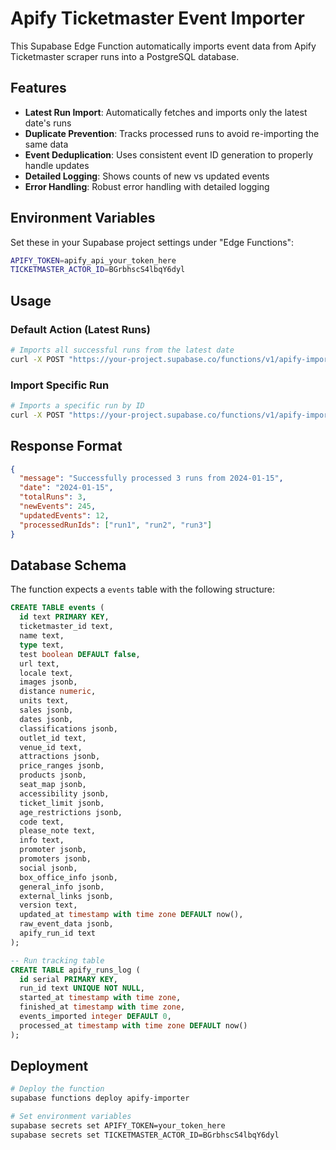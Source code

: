 # Apify Ticketmaster Event Importer

This Supabase Edge Function automatically imports event data from Apify Ticketmaster scraper runs into a PostgreSQL database.

## Features

- **Latest Run Import**: Automatically fetches and imports only the latest date's runs
- **Duplicate Prevention**: Tracks processed runs to avoid re-importing the same data
- **Event Deduplication**: Uses consistent event ID generation to properly handle updates
- **Detailed Logging**: Shows counts of new vs updated events
- **Error Handling**: Robust error handling with detailed logging

## Environment Variables

Set these in your Supabase project settings under "Edge Functions":

```bash
APIFY_TOKEN=apify_api_your_token_here
TICKETMASTER_ACTOR_ID=BGrbhscS4lbqY6dyl
```

## Usage

### Default Action (Latest Runs)
```bash
# Imports all successful runs from the latest date
curl -X POST "https://your-project.supabase.co/functions/v1/apify-importer"
```

### Import Specific Run
```bash
# Imports a specific run by ID
curl -X POST "https://your-project.supabase.co/functions/v1/apify-importer?action=import_run&runId=your-run-id"
```

## Response Format

```json
{
  "message": "Successfully processed 3 runs from 2024-01-15",
  "date": "2024-01-15",
  "totalRuns": 3,
  "newEvents": 245,
  "updatedEvents": 12,
  "processedRunIds": ["run1", "run2", "run3"]
}
```

## Database Schema

The function expects a `events` table with the following structure:

```sql
CREATE TABLE events (
  id text PRIMARY KEY,
  ticketmaster_id text,
  name text,
  type text,
  test boolean DEFAULT false,
  url text,
  locale text,
  images jsonb,
  distance numeric,
  units text,
  sales jsonb,
  dates jsonb,
  classifications jsonb,
  outlet_id text,
  venue_id text,
  attractions jsonb,
  price_ranges jsonb,
  products jsonb,
  seat_map jsonb,
  accessibility jsonb,
  ticket_limit jsonb,
  age_restrictions jsonb,
  code text,
  please_note text,
  info text,
  promoter jsonb,
  promoters jsonb,
  social jsonb,
  box_office_info jsonb,
  general_info jsonb,
  external_links jsonb,
  version text,
  updated_at timestamp with time zone DEFAULT now(),
  raw_event_data jsonb,
  apify_run_id text
);

-- Run tracking table
CREATE TABLE apify_runs_log (
  id serial PRIMARY KEY,
  run_id text UNIQUE NOT NULL,
  started_at timestamp with time zone,
  finished_at timestamp with time zone,
  events_imported integer DEFAULT 0,
  processed_at timestamp with time zone DEFAULT now()
);
```

## Deployment

```bash
# Deploy the function
supabase functions deploy apify-importer

# Set environment variables
supabase secrets set APIFY_TOKEN=your_token_here
supabase secrets set TICKETMASTER_ACTOR_ID=BGrbhscS4lbqY6dyl
```